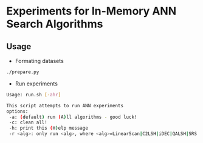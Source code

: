 # Experiments for In-Memory ANN Search Algorithms

## Usage

+ Formating datasets
```bash
./prepare.py
```

+ Run experiments
```bash
Usage: run.sh [-ahr]

This script attempts to run ANN experiments
options:
 -a: (default) run (A)ll algorithms - good luck!
 -c: clean all!
 -h: print this (H)elp message
 -r <alg>: only run <alg>, where <alg>=LinearScan|C2LSH|iDEC|QALSH|SRS
```
